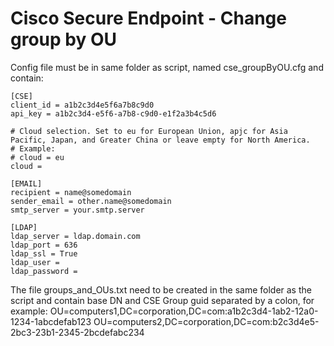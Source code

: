 # Cisco Secure Endpoint - Change group by OU
 
Config file must be in same folder as script, named cse_groupByOU.cfg and contain:

    [CSE]
    client_id = a1b2c3d4e5f6a7b8c9d0
    api_key = a1b2c3d4-e5f6-a7b8-c9d0-e1f2a3b4c5d6

    # Cloud selection. Set to eu for European Union, apjc for Asia Pacific, Japan, and Greater China or leave empty for North America.
    # Example:
    # cloud = eu
    cloud = 

    [EMAIL]
    recipient = name@somedomain
    sender_email = other.name@somedomain
    smtp_server = your.smtp.server

    [LDAP]
    ldap_server = ldap.domain.com
    ldap_port = 636
    ldap_ssl = True
    ldap_user = 
    ldap_password = 

The file groups_and_OUs.txt need to be created in the same folder as the script and contain base DN and CSE Group guid separated by a colon, for example:
    OU=computers1,DC=corporation,DC=com:a1b2c3d4-1ab2-12a0-1234-1abcdefab123
    OU=computers2,DC=corporation,DC=com:b2c3d4e5-2bc3-23b1-2345-2bcdefabc234

